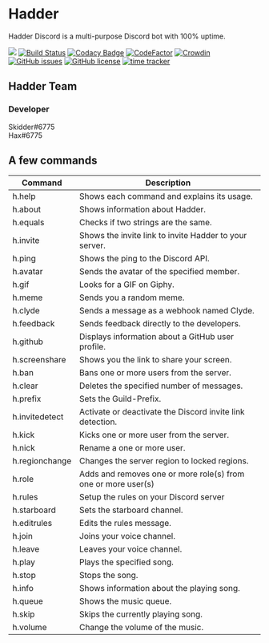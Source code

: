 # Hadder

Hadder Discord is a multi-purpose Discord bot with 100% uptime.

<a href="https://discord.gg/nPwjaJk"><img src="https://discord.com/api/guilds/757966278936756345/embed.png"/></a>
[![Build Status](https://github.com/BigBotNetwork/Hadder/workflows/Hadder/badge.svg)](https://github.com/BigBotNetwork/Hadder)
[![Codacy Badge](https://api.codacy.com/project/badge/Grade/ddb8cb7ec85f467caa691c175e1f01b5)](https://www.codacy.com/gh/BigBotNetwork/Hadder?utm_source=github.com&amp;utm_medium=referral&amp;utm_content=BigBotNetwork/Hadder&amp;utm_campaign=Badge_Grade)
[![CodeFactor](https://www.codefactor.io/repository/github/bigbotnetwork/hadder/badge)](https://www.codefactor.io/repository/github/bigbotnetwork/hadder)
[![Crowdin](https://badges.crowdin.net/e/bc0babde730eb3eada34778502a31b03/localized.svg)](https://bbn.crowdin.com/hadder)
[![GitHub issues](https://img.shields.io/github/issues/BigBotNetwork/Hadder)](https://github.com/BigBotNetwork/Hadder/issues)
[![GitHub license](https://img.shields.io/github/license/BigBotNetwork/Hadder)](https://github.com/BigBotNetwork/Hadder/blob/master/LICENSE)
[![time tracker](https://wakatime.com/badge/github/BigBotNetwork/Hadder.svg)](https://wakatime.com/badge/github/BigBotNetwork/Hadder)

## Hadder Team
### Developer
Skidder#6775 <br>
Hax#6775

## A few commands
| **Command**    | **Description**                                               |
|----------------|---------------------------------------------------------------|
| h.help         | Shows each command and explains its usage.                    |
| h.about        | Shows information about Hadder.                               |
| h.equals       | Checks if two strings are the same.                           |
| h.invite       | Shows the invite link to invite Hadder to your server.        |
| h.ping         | Shows the ping to the Discord API.                            |
| h.avatar       | Sends the avatar of the specified member.                     |
| h.gif          | Looks for a GIF on Giphy.                                     |
| h.meme         | Sends you a random meme.                                      |
| h.clyde        | Sends a message as a webhook named Clyde.                     |
| h.feedback     | Sends feedback directly to the developers.                    |
| h.github       | Displays information about a GitHub user profile.             |
| h.screenshare  | Shows you the link to share your screen.                      |
| h.ban          | Bans one or more users from the server.                       |
| h.clear        | Deletes the specified number of messages.                     |
| h.prefix       | Sets the Guild-Prefix.                                        |
| h.invitedetect | Activate or deactivate the Discord invite link detection.     |
| h.kick         | Kicks one or more user from the server.                       |
| h.nick         | Rename a one or more user.                                    |
| h.regionchange | Changes the server region to locked regions.                  |
| h.role         | Adds and removes one or more role(s) from one or more user(s) |
| h.rules        | Setup the rules on your Discord server                        |
| h.starboard    | Sets the starboard channel.                                   |
| h.editrules    | Edits the rules message.                                      |
| h.join         | Joins your voice channel.                                     |
| h.leave        | Leaves your voice channel.                                    |
| h.play         | Plays the specified song.                                     |
| h.stop         | Stops the song.                                               |
| h.info         | Shows information about the playing song.                     |
| h.queue        | Shows the music queue.                                        |
| h.skip         | Skips the currently playing song.                             |
| h.volume       | Change the volume of the music.                               |
